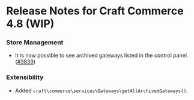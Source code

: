 # Release Notes for Craft Commerce 4.8 (WIP)

### Store Management
- It is now possible to see archived gateways listed in the control panel. ([#3839](https://github.com/craftcms/commerce/issues/3839))

### Extensibility
- Added `craft\commerce\services\Gateways\getAllArchivedGateways()`.